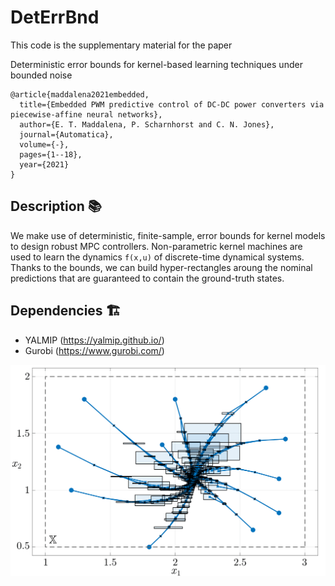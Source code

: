 # DetErrBnd

This code is the supplementary material for the paper

Deterministic error bounds for kernel-based learning techniques under bounded noise

```
@article{maddalena2021embedded,
  title={Embedded PWM predictive control of DC-DC power converters via piecewise-affine neural networks},
  author={E. T. Maddalena, P. Scharnhorst and C. N. Jones},
  journal={Automatica},
  volume={-},
  pages={1--18},
  year={2021}
}
```

## Description :books:

We make use of deterministic, finite-sample, error bounds for kernel models to design robust MPC controllers. Non-parametric kernel machines are used to learn the dynamics `f(x,u)` of discrete-time dynamical systems. Thanks to the bounds, we can build hyper-rectangles aroung the nominal predictions that are guaranteed to contain the ground-truth states. 

## Dependencies  :building_construction:

- YALMIP (https://yalmip.github.io/)
- Gurobi (https://www.gurobi.com/)

![alt text](https://github.com/emilioMaddalena/KPC/blob/dev/fig/pred.png)
